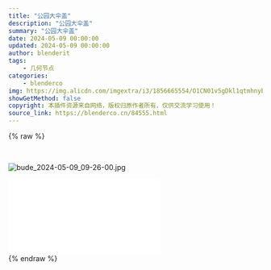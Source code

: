 ```yaml
---
title: "公园大伞盖"
description: "公园大伞盖"
summary: "公园大伞盖"
date: 2024-05-09 00:00:00
updated: 2024-05-09 00:00:00
author: blenderit
tags: 
    - 几何节点
categories:
    - blenderco
img: https://img.alicdn.com/imgextra/i3/1856665554/O1CN01v5gDkl1qtmhnyb0Pp_!!1856665554.jpg
showGetMethod: false
copyright: 本插件资源来自网络，版权归原作者所有，仅供交流学习使用！
source_link: https://blenderco.cn/84555.html
---
```


{% raw %}
<p> </p><p><img src="https://img.alicdn.com/imgextra/i3/1856665554/O1CN01v5gDkl1qtmhnyb0Pp_!!1856665554.jpg" alt="bude_2024-05-09_09-26-00.jpg"></p><div id="external-video-131a1bdfa9" class="external-video"><iframe frameborder="0" src="//player.bilibili.com/player.html?aid=536653039&amp;bvid=BV1QM411R75Z&amp;cid=1351636966&amp;p=1" allowfullscreen="true"></iframe></div>
<div style="display: none">blenderco</div>
{% endraw %}